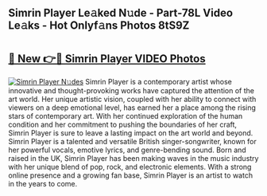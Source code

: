 ## Simrin Player Le𝚊ked N𝚞de - Part-78L Video Le𝚊ks - Hot Onlyf𝚊ns Photos 8tS9Z

# <h2><a href="http://ab2121.deff.icu/?id=Simrin+Player">🔗 New 👉🔴 Simrin Player VIDEO Photos</a></h2>

[![Simrin Player N𝚞des](https://i.imgur.com/rIISA9y.gif)](http://ab2121.deff.icu/?id=Simrin+Player)
Simrin Player is a contemporary artist whose innovative and thought-provoking works have captured the attention of the art world. Her unique artistic vision, coupled with her ability to connect with viewers on a deep emotional level, has earned her a place among the rising stars of contemporary art. With her continued exploration of the human condition and her commitment to pushing the boundaries of her craft, Simrin Player is sure to leave a lasting impact on the art world and beyond. Simrin Player is a talented and versatile British singer-songwriter, known for her powerful vocals, emotive lyrics, and genre-bending sound. Born and raised in the UK, Simrin Player has been making waves in the music industry with her unique blend of pop, rock, and electronic elements. With a strong online presence and a growing fan base, Simrin Player is an artist to watch in the years to come.
